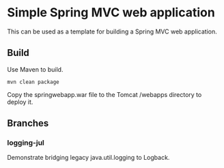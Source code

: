 # Simple Spring MVC web application
This can be used as a template for building a Spring MVC web application.

## Build
Use Maven to build.

```
mvn clean package
```

Copy the springwebapp.war file to the Tomcat /webapps directory to deploy it.

## Branches

### logging-jul
Demonstrate bridging legacy java.util.logging to Logback.
